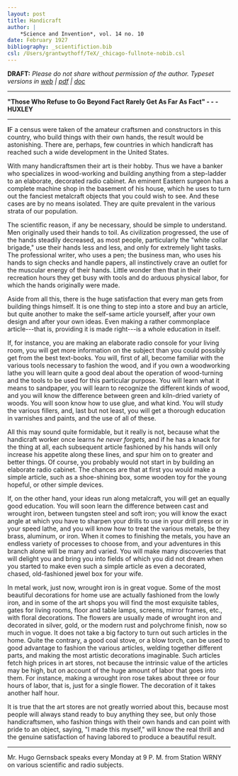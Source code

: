 ```yaml
---
layout: post
title: Handicraft
author: |
    *Science and Invention*, vol. 14 no. 10
date: February 1927
bibliography: _scientifiction.bib
csl: /Users/grantwythoff/TeX/_chicago-fullnote-nobib.csl
---
```


**DRAFT:** *Please do not share without permission of the author. Typeset versions in  [web](http://gernsback.wythoff.net/192702_handicraft.html) \| [pdf](https://github.com/gwijthoff/perversity_of_things/blob/gh-pages/typeset_drafts/192702_handicraft.pdf?raw=true) \| [doc](https://github.com/gwijthoff/perversity_of_things/blob/gh-pages/typeset_drafts/192702_handicraft.docx)*

* * * * * * * * 

**"Those Who Refuse to Go Beyond Fact Rarely Get As Far As Fact" - - - HUXLEY**

* * * * * * * * 

**I**F a census were taken of the amateur craftsmen and constructors in this country, who build things with their own hands, the result would be astonishing.  There are, perhaps, few countries in which handicraft has reached such a wide development in the United States.

With many handicraftsmen their art is their hobby.  Thus we have a banker who specializes in wood-working and building anything from a step-ladder to an elaborate, decorated radio cabinet.  An eminent Eastern surgeon has a complete machine shop in the basement of his house, which he uses to turn out the fanciest metalcraft objects that you could wish to see.  And these cases are by no means isolated.  They are quite prevalent in the various strata of our population.

The scientific reason, if any be necessary, should be simple to understand.  Men originally used their hands to toil.  As civilization progressed, the use of the hands steadily decreased, as most people, particularly the "white collar brigade," use their hands less and less, and only for extremely light tasks.  The professional writer, who uses a pen; the business man, who uses his hands to sign checks and handle papers, all instinctively crave an outlet for the muscular energy of their hands.  Little wonder then that in their recreation hours they get busy with tools and do arduous physical labor, for which the hands originally were made.

Aside from all this, there is the huge satisfaction that every man gets from building things himself.  It is one thing to step into a store and buy an article, but quite another to make the self-same article yourself, after your own design and after your own ideas.  Even making a rather commonplace article---that is, providing it is made right---is a whole education in itself.

If, for instance, you are making an elaborate radio console for your living room, you will get more information on the subject than you could possibly get from the best text-books.  You will, first of all, become familiar with the various tools necessary to fashion the wood, and if you own a woodworking lathe you will learn quite a good deal about the operation of wood-turning and the tools to be used for this particular purpose.  You will learn what it means to sandpaper, you will learn to recognize the different kinds of wood, and you will know the difference between green and kiln-dried variety of woods.  You will soon know how to use glue, and what kind.  You will study the various fillers, and, last but not least, you will get a thorough education in varnishes and paints, and the use of all of these.

All this may sound quite formidable, but it really is not, because what the handicraft worker once learns *he never forgets,* and if he has a knack for the thing at all, each subsequent article fashioned by his hands will only increase his appetite along these lines, and spur him on to greater and better things.  Of course, you probably would not start in by building an elaborate radio cabinet.  The chances are that at first you would make a simple article, such as a shoe-shining box, some wooden toy for the young hopeful, or other simple devices.

If, on the other hand, your ideas run along metalcraft, you will get an equally good education.  You will soon learn the difference between cast and wrought iron, between tungsten steel and soft iron; you will know the exact angle at which you have to sharpen your drills to use in your drill press or in your speed lathe, and you will know how to treat the various metals, be they brass, aluminum, or iron.  When it comes to finishing the metals, you have an endless variety of processes to choose from, and your adventures in this branch alone will be many and varied.  You will make many discoveries that will delight you and bring you into fields of which you did not dream when you started to make even such a simple article as even a decorated, chased, old-fashioned jewel box for your wife.

In metal work, just now, wrought iron is in great vogue.  Some of the most beautiful decorations for home use are actually fashioned from the lowly iron, and in some of the art shops you will find the most exquisite tables, gates for living rooms, floor and table lamps, screens, mirror frames, etc., with floral decorations.  The flowers are usually made of wrought iron and decorated in silver, gold, or the modern rust and polychrome finish, now so much in vogue.  It does not take a big factory to turn out such articles in the home.  Quite the contrary, a good coal stove, or a blow torch, can be used to good advantage to fashion the various articles, welding together different parts, and making the most artistic decorations imaginable.  Such articles fetch high prices in art stores, not because the intrinsic value of the articles may be high, but on account of the huge amount of labor that goes into them.  For instance, making a wrought iron rose takes about three or four hours of labor, that is, just for a single flower.  The decoration of it takes another half hour.

It is true that the art stores are not greatly worried about this, because most people will always stand ready to buy anything they see, but only those handicraftsmen, who fashion things with their own hands and can point with pride to an object, saying, "I made this myself," will know the real thrill and the genuine satisfaction of having labored to produce a beautiful result.

* * * * * * * * 

Mr. Hugo Gernsback speaks every Monday at 9 P. M. from Station WRNY on various scientific and radio subjects.